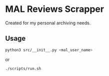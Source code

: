 # MAL Reviews Scrapper

Created for my personal archiving needs.

## Usage

```sh
python3 src/__init__.py <mal_user_name>
```

or

```sh
./scripts/run.sh
```